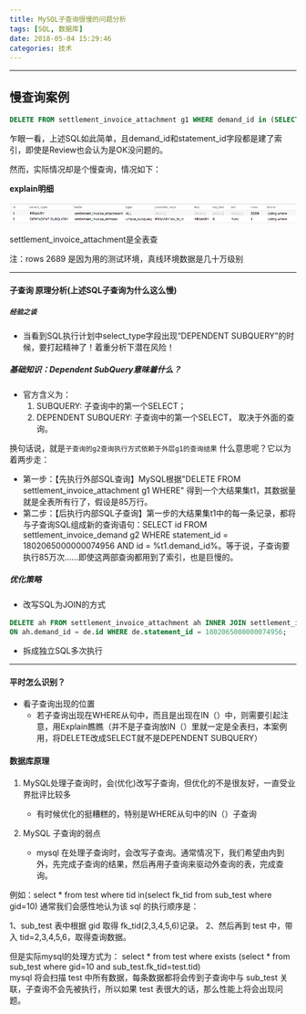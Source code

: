 ```yaml
---
title: MySQL子查询很慢的问题分析
tags: [SQL, 数据库]
date: 2018-05-04 15:29:46
categories: 技术
---
```


---

## 慢查询案例

```sql
DELETE FROM settlement_invoice_attachment g1 WHERE demand_id in (SELECT id FROM settlement_invoice_demand g2 WHERE statement_id = 1802065000000074956)
```

乍眼一看，上述SQL如此简单，且demand_id和statement_id字段都是建了索引，即使是Review也会认为是OK没问题的。

然而，实际情况却是个慢查询，情况如下：

**explain明细**

![image](MySQL子查询很慢的问题分析/img-1.png)

<!-- more -->

settlement_invoice_attachment是全表查

注：rows 2689 是因为用的测试环境，真线环境数据是几十万级别

---

#### 子查询 原理分析(上述SQL子查询为什么这么慢)

#####  `经验之谈`
+ 当看到SQL执行计划中select_type字段出现“DEPENDENT SUBQUERY”的时候，要打起精神了！着重分析下潜在风险！

#####  基础知识：Dependent SubQuery意味着什么？
+ 官方含义为：
    1. SUBQUERY: 子查询中的第一个SELECT；
    1. DEPENDENT SUBQUERY: 子查询中的第一个SELECT， 取决于外面的查询。
  
换句话说，就是`子查询的g2查询执行方式依赖于外层g1的查询结果`
什么意思呢？它以为着两步走：

+ 第一步：【先执行外部SQL查询】MySQL根据"DELETE FROM settlement_invoice_attachment g1 WHERE" 得到一个大结果集t1，其数据量就是全表所有行了，假设是85万行。
+ 第二步：【后执行内部SQL子查询】第一步的大结果集t1中的每一条记录，都将与子查询SQL组成新的查询语句：SELECT id FROM settlement_invoice_demand g2 WHERE statement_id = 1802065000000074956 AND id = %t1.demand_id%。等于说，子查询要执行85万次......即使这两部查询都用到了索引，也是巨慢的。

##### 优化策略

+ 改写SQL为JOIN的方式

```sql
DELETE ah FROM settlement_invoice_attachment ah INNER JOIN settlement_invoice_demand de 
ON ah.demand_id = de.id WHERE de.statement_id = 1802065000000074956;
```
+ 拆成独立SQL多次执行

---

#### 平时怎么识别？
+ 看子查询出现的位置
    - 若子查询出现在WHERE从句中，而且是出现在IN（）中，则需要引起注意，用Explain瞧瞧（并不是子查询放IN（）里就一定是全表扫，本案例用，将DELETE改成SELECT就不是DEPENDENT SUBQUERY）

#### 数据库原理
1. MySQL处理子查询时，会(优化)改写子查询，但优化的不是很友好，一直受业界批评比较多
    - 有时候优化的挺糟糕的，特别是WHERE从句中的IN（）子查询
  
1. MySQL 子查询的弱点
    - mysql 在处理子查询时，会改写子查询。通常情况下，我们希望由内到外，先完成子查询的结果，然后再用子查询来驱动外查询的表，完成查询。

例如：select * from test where tid in(select fk_tid from sub_test where gid=10)
通常我们会感性地认为该 sql 的执行顺序是：

1、sub_test 表中根据 gid 取得 fk_tid(2,3,4,5,6)记录。 
2、然后再到 test 中，带入 tid=2,3,4,5,6，取得查询数据。

但是实际mysql的处理方式为：
select * from test where exists (select * from sub_test where gid=10 and sub_test.fk_tid=test.tid)  
mysql 将会扫描 test 中所有数据，每条数据都将会传到子查询中与 sub_test 关联，子查询不会先被执行，所以如果 test 表很大的话，那么性能上将会出现问题。












